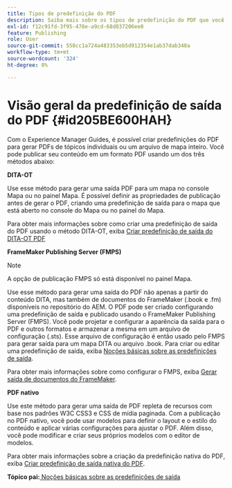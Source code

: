 ```yaml
---
title: Tipos de predefinição do PDF
description: Saiba mais sobre os tipos de predefinição do PDF que você pode criar usando o Adobe Experience Manager Guides.
exl-id: f12c91fd-3f95-478e-a9cd-68d037206ee8
feature: Publishing
role: User
source-git-commit: 558cc1a724a483353eb5d912354e1ab37dab348a
workflow-type: tm+mt
source-wordcount: '324'
ht-degree: 0%

---
```


# Visão geral da predefinição de saída do PDF {#id205BE600HAH}

Com o Experience Manager Guides, é possível criar predefinições do PDF para gerar PDFs de tópicos individuais ou um arquivo de mapa inteiro. Você pode publicar seu conteúdo em um formato PDF usando um dos três métodos abaixo:

**DITA-OT**

Use esse método para gerar uma saída PDF para um mapa no console Mapa ou no painel Mapa. É possível definir as propriedades de publicação antes de gerar o PDF, criando uma predefinição de saída para o mapa que está aberto no console do Mapa ou no painel do Mapa.

Para obter mais informações sobre como criar uma predefinição de saída do PDF usando o método DITA-OT, exiba [Criar predefinição de saída do DITA-OT PDF](./generate-output-pdf-dita-ot.md)

**FrameMaker Publishing Server (FMPS)**

>[!NOTE]
>
> A opção de publicação FMPS só está disponível no painel Mapa.

Use esse método para gerar uma saída do PDF não apenas a partir do conteúdo DITA, mas também de documentos do FrameMaker (.book e .fm) disponíveis no repositório do AEM. O PDF pode ser criado configurando uma predefinição de saída e publicado usando o FrameMaker Publishing Server (FMPS). Você pode projetar e configurar a aparência da saída para o PDF e outros formatos e armazenar a mesma em um arquivo de configuração (.sts). Esse arquivo de configuração é então usado pelo FMPS para gerar saída para um mapa DITA ou arquivo .book. Para criar ou editar uma predefinição de saída, exiba [Noções básicas sobre as predefinições de saída](../user-guide/generate-output-understand-presets.md).

Para obter mais informações sobre como configurar o FMPS, exiba [Gerar saída de documentos do FrameMaker](../user-guide/fm-output-generatation.md).

**PDF nativo**

Use este método para gerar uma saída de PDF repleta de recursos com base nos padrões W3C CSS3 e CSS de mídia paginada. Com a publicação no PDF nativo, você pode usar modelos para definir o layout e o estilo do conteúdo e aplicar várias configurações para ajustar o PDF. Além disso, você pode modificar e criar seus próprios modelos com o editor de modelos.

Para obter mais informações sobre a criação da predefinição nativa do PDF, exiba [Criar predefinição de saída nativa do PDF](../web-editor/native-pdf-web-editor.md).





**Tópico pai:**&#x200B;[ Noções básicas sobre as predefinições de saída](generate-output-understand-presets.md)
